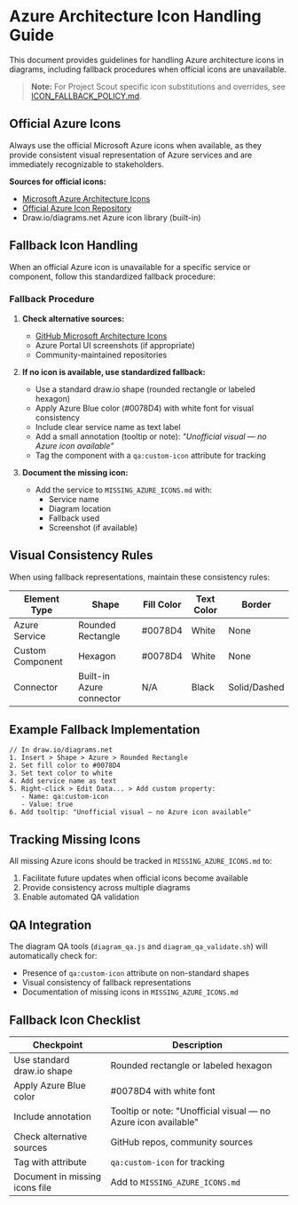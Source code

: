 # Azure Architecture Icon Handling Guide

This document provides guidelines for handling Azure architecture icons in diagrams, including fallback procedures when official icons are unavailable.

> **Note:** For Project Scout specific icon substitutions and overrides, see [ICON_FALLBACK_POLICY.md](ICON_FALLBACK_POLICY.md).

## Official Azure Icons

Always use the official Microsoft Azure icons when available, as they provide consistent visual representation of Azure services and are immediately recognizable to stakeholders.

**Sources for official icons:**
- [Microsoft Azure Architecture Icons](https://docs.microsoft.com/en-us/azure/architecture/icons/)
- [Official Azure Icon Repository](https://github.com/microsoft/azure-repos)
- Draw.io/diagrams.net Azure icon library (built-in)

## Fallback Icon Handling

When an official Azure icon is unavailable for a specific service or component, follow this standardized fallback procedure:

### Fallback Procedure

1. **Check alternative sources:**
   - [GitHub Microsoft Architecture Icons](https://github.com/microsoft/architecture-icons)
   - Azure Portal UI screenshots (if appropriate)
   - Community-maintained repositories

2. **If no icon is available, use standardized fallback:**
   - Use a standard draw.io shape (rounded rectangle or labeled hexagon)
   - Apply Azure Blue color (#0078D4) with white font for visual consistency
   - Include clear service name as text label
   - Add a small annotation (tooltip or note): *"Unofficial visual — no Azure icon available"*
   - Tag the component with a `qa:custom-icon` attribute for tracking

3. **Document the missing icon:**
   - Add the service to `MISSING_AZURE_ICONS.md` with:
     - Service name
     - Diagram location
     - Fallback used
     - Screenshot (if available)

## Visual Consistency Rules

When using fallback representations, maintain these consistency rules:

| Element Type | Shape | Fill Color | Text Color | Border |
|--------------|-------|------------|------------|--------|
| Azure Service | Rounded Rectangle | #0078D4 | White | None |
| Custom Component | Hexagon | #0078D4 | White | None |
| Connector | Built-in Azure connector | N/A | Black | Solid/Dashed |

## Example Fallback Implementation

```
// In draw.io/diagrams.net
1. Insert > Shape > Azure > Rounded Rectangle
2. Set fill color to #0078D4
3. Set text color to white
4. Add service name as text
5. Right-click > Edit Data... > Add custom property:
   - Name: qa:custom-icon
   - Value: true
6. Add tooltip: "Unofficial visual — no Azure icon available"
```

## Tracking Missing Icons

All missing Azure icons should be tracked in `MISSING_AZURE_ICONS.md` to:
1. Facilitate future updates when official icons become available
2. Provide consistency across multiple diagrams
3. Enable automated QA validation

## QA Integration

The diagram QA tools (`diagram_qa.js` and `diagram_qa_validate.sh`) will automatically check for:
- Presence of `qa:custom-icon` attribute on non-standard shapes
- Visual consistency of fallback representations
- Documentation of missing icons in `MISSING_AZURE_ICONS.md`

## Fallback Icon Checklist

| Checkpoint | Description |
|------------|-------------|
| Use standard draw.io shape | Rounded rectangle or labeled hexagon |
| Apply Azure Blue color | #0078D4 with white font |
| Include annotation | Tooltip or note: "Unofficial visual — no Azure icon available" |
| Check alternative sources | GitHub repos, community sources |
| Tag with attribute | `qa:custom-icon` for tracking |
| Document in missing icons file | Add to `MISSING_AZURE_ICONS.md` |
